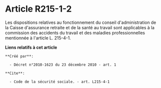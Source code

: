 # Article R215-1-2

Les dispositions relatives au fonctionnement du conseil d'administration de la Caisse d'assurance retraite et de la santé au
travail sont applicables à la commission des accidents du travail et des maladies professionnelles mentionnée à l'article L.
215-4-1.

**Liens relatifs à cet article**

	**Créé par**:

	  - Décret n°2010-1623 du 23 décembre 2010 - art. 1

	**Cite**:

	  - Code de la sécurité sociale. - art. L215-4-1
